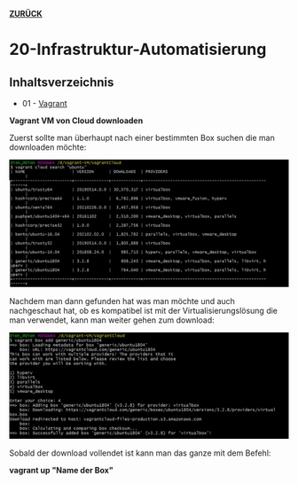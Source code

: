 [**ZURÜCK**](../README.md)

# 20-Infrastruktur-Automatisierung

## Inhaltsverzeichnis

* 01 - [Vagrant](#-git-hub-account)

**Vagrant VM von Cloud downloaden**

Zuerst sollte man überhaupt nach einer bestimmten Box suchen die man downloaden möchte:

![Vagrant Cloud search](../Bilder_Markdown/Cloudsearch.jpg)

Nachdem man dann gefunden hat was man möchte und auch nachgeschaut hat, ob es kompatibel ist mit der Virtualisierungslösung die man verwendet, kann man weiter gehen zum download:

![Vagrant Cloud download](../Bilder_Markdown/Clouddownload.jpg)

Sobald der download vollendet ist kann man das ganze mit dem Befehl:

 **vagrant up "Name der Box"**